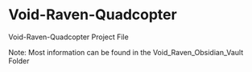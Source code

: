 # Void-Raven-Quadcopter
Void-Raven-Quadcopter Project File

Note: Most information can be found in the Void_Raven_Obsidian_Vault Folder
